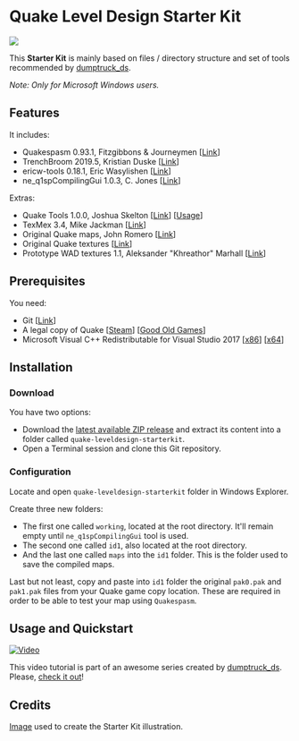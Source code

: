 # Quake Level Design Starter Kit

![](https://image.ibb.co/cofyte/quakeleveldesignstarterkit_logo.png)

This **Starter Kit** is mainly based on files / directory structure and set of tools recommended by [dumptruck_ds](https://twitter.com/david_spell).

_Note: Only for Microsoft Windows users._

## Features

It includes:

* Quakespasm 0.93.1, Fitzgibbons & Journeymen [[Link](http://www.quakespasm.sourceforge.net)]
* TrenchBroom 2019.5, Kristian Duske [[Link](http://kristianduske.com/trenchbroom)]
* ericw-tools 0.18.1, Eric Wasylishen [[Link](https://ericwa.github.io/ericw-tools)]
* ne_q1spCompilingGui 1.0.3, C. Jones [[Link](https://shoresofnis.wordpress.com/utilities/ne_q1spcompilinggui)]

Extras:

* Quake Tools 1.0.0, Joshua Skelton [[Link](https://joshua.itch.io/quake-tools)] [[Usage](https://www.youtube.com/watch?v=zJ0RX62VYaA)]
* TexMex 3.4, Mike Jackman [[Link](https://quakewiki.org/wiki/TexMex)]
* Original Quake maps, John Romero [[Link](https://rome.ro/news/2016/2/14/quake-map-sources-released)]
* Original Quake textures [[Link](https://www.quaddicted.com)]
* Prototype WAD textures 1.1, Aleksander "Khreathor" Marhall [[Link](http://khreathor.xyz/site/prototype/)]

## Prerequisites

You need:

* Git [[Link](https://git-scm.com/)]
* A legal copy of Quake [[Steam](https://store.steampowered.com/app/2310)] [[Good Old Games](https://www.gog.com/game/quake_the_offering)]
* Microsoft Visual C++ Redistributable for Visual Studio 2017 [[x86](https://download.microsoft.com/download/e/6/6/e66c5871-7afe-4640-a454-786eabe8aae8/vc_redist.x86.exe)] [[x64](https://download.microsoft.com/download/7/2/5/72572684-052f-4aa9-9170-9d40813a87be/vc_redist.x64.exe)]

## Installation

### Download

You have two options:

* Download the [latest available ZIP release](https://github.com/jonathanlinat/quake-leveldesign-starterkit/releases) and extract its content into a folder called `quake-leveldesign-starterkit`.
* Open a Terminal session and clone this Git repository.

### Configuration

Locate and open `quake-leveldesign-starterkit` folder in Windows Explorer.

Create three new folders:

* The first one called `working`, located at the root directory. It'll remain empty until `ne_q1spCompilingGui` tool is used.
* The second one called `id1`, also located at the root directory.
* And the last one called `maps` into the `id1` folder. This is the folder used to save the compiled maps.

Last but not least, copy and paste into `id1` folder the original `pak0.pak` and `pak1.pak` files from your Quake game copy location. These are required in order to be able to test your map using `Quakespasm`.

## Usage and Quickstart

[![Video](http://img.youtube.com/vi/gONePWocbqA/0.jpg)](http://www.youtube.com/watch?v=gONePWocbqA)

This video tutorial is part of an awesome series created by [dumptruck_ds](https://twitter.com/david_spell). Please, [check it out](https://www.youtube.com/playlist?list=PLgDKRPte5Y0AZ_K_PZbWbgBAEt5xf74aE)!

## Credits

[Image](https://i.imgur.com/p0E4SuR.png) used to create the Starter Kit illustration.

